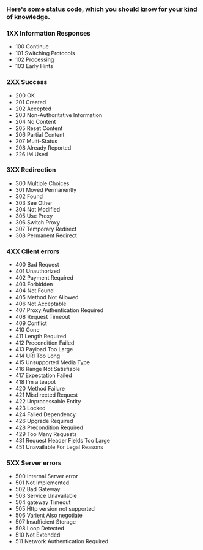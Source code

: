 ### Here's some status code, which you should know for your kind of knowledge.

### 1XX Information Responses
 - 100 Continue
 - 101 Switching Protocols
 - 102 Processing
 - 103 Early Hints
 
### 2XX Success
 - 200 OK
 - 201 Created
 - 202 Accepted
 - 203 Non-Authoritative Information
 - 204 No Content
 - 205 Reset Content
 - 206 Partial Content
 - 207 Multi-Status
 - 208 Already Reported
 - 226 IM Used

### 3XX Redirection
 - 300 Multiple Choices
 - 301 Moved Permanently
 - 302 Found
 - 303 See Other
 - 304 Not Modified
 - 305 Use Proxy
 - 306 Switch Proxy
 - 307 Temporary Redirect
 - 308 Permanent Redirect

### 4XX Client errors
 - 400 Bad Request
 - 401 Unauthorized
 - 402 Payment Required
 - 403 Forbidden
 - 404 Not Found
 - 405 Method Not Allowed
 - 406 Not Acceptable
 - 407 Proxy Authentication Required
 - 408 Request Timeout
 - 409 Conflict
 - 410 Gone
 - 411 Length Required
 - 412 Precondition Failed
 - 413 Payload Too Large
 - 414 URI Too Long
 - 415 Unsupported Media Type
 - 416 Range Not Satisfiable
 - 417 Expectation Failed
 - 418 I'm a teapot
 - 420 Method Failure
 - 421 Misdirected Request
 - 422 Unprocessable Entity
 - 423 Locked
 - 424 Failed Dependency
 - 426 Upgrade Required
 - 428 Precondition Required
 - 429 Too Many Requests
 - 431 Request Header Fields Too Large
 - 451 Unavailable For Legal Reasons

### 5XX Server errors
 - 500 Internal Server error
 - 501 Not Implemented
 - 502 Bad Gateway
 - 503 Service Unavailable
 - 504 gateway Timeout
 - 505 Http version not supported
 - 506 Varient Also negotiate
 - 507 Insufficient Storage
 - 508 Loop Detected
 - 510 Not Extended
 - 511 Network Authentication Required
